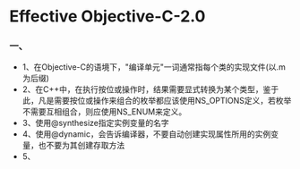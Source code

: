 # Effective Objective-C-2.0

### 一、
* 1、在Objective-C的语境下，"编译单元"一词通常指每个类的实现文件(以.m为后缀)
* 2、在C++中，在执行按位或操作时，结果需要显式转换为某个类型，鉴于此，凡是需要按位或操作来组合的枚举都应该使用NS_OPTIONS定义，若枚举不需要互相组合，则应使用NS_ENUM来定义。
* 3、使用@synthesize指定实例变量的名字
* 4、使用@dynamic，会告诉编译器，不要自动创建实现属性所用的实例变量，也不要为其创建存取方法
* 5、



